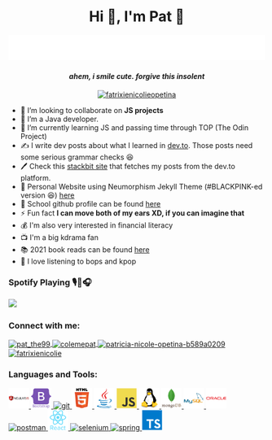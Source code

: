 
<h1 align="center">Hi 👋, I'm Pat 👧</h1>
<div align="center">
    <img src="header.svg" alt="full-name">
</div>
<h4 align="center"><em>ahem, i smile cute. forgive this insolent</em></h4>

<p align="center"> 
  <a href="https://github.com/ryo-ma/github-profile-trophy">
    <img src="https://github-profile-trophy.vercel.app/?username=fatrixienicolieopetina&theme=onedark" alt="fatrixienicolieopetina"/>
  </a>
</p>

- 👯 I’m looking to collaborate on **JS projects**
- 👀 I’m a Java developer.
- 🌱 I’m currently learning JS and passing time through TOP (The Odin Project)
- ✍️ I write dev posts about what I learned in <a href="https://dev.to/pat_the99">dev.to</a>. Those posts need some serious grammar checks 😆
- 🖊️ Check this [stackbit site](https://energetic-mint-a3822.netlify.app/) that fetches my posts from the dev.to platform.
- 👧 Personal Website using Neumorphism Jekyll Theme (#BLACKPINK-ed version 😆) [here](https://fatrixienicolieopetina.github.io/pat_the99/)
- 🏫 School github profile can be found <a href="https://github.com/patricianicoleopetina">here</a>
- ⚡ Fun fact **I can move both of my ears XD, if you can imagine that**
- 💰 I'm also very interested in financial literacy
- 📺 I'm a big kdrama fan
- 📚 2021 book reads can be found <a href="https://fatrixienicolieopetina.github.io/book-library/">here</a> 
- 💓 I love listening to bops and kpop

<p align="left">
  <h3>Spotify Playing 🎙️💃🎧</h3>
  <a href="https://spotify-github-profile.vercel.app/api/view.svg?uid=patricianicole5899&redirect=true">
    <img src = "https://spotify-github-profile.vercel.app/api/view.svg?uid=patricianicole5899&cover_image=false&theme=default"/>
  </a>
 </p>

<h3 align="left">Connect with me:</h3>
<p align="left">
  <a href="https://dev.to/pat_the99" target="blank">
    <img align="center" src="https://cdn.jsdelivr.net/npm/simple-icons@3.0.1/icons/dev-dot-to.svg" alt="pat_the99" height="30" width="40" />
  </a>
  <a href="https://twitter.com/colemepat" target="blank"><img align="center" src="https://raw.githubusercontent.com/rahuldkjain/github-profile-readme-generator/6253936f99716cd30c07055d5d10e9332af37171/src/images/icons/Social/twitter.svg" alt="colemepat" height="30" width="40" />
  </a>
  <a href="https://linkedin.com/in/patricia-nicole-opetina-b589a0209" target="blank">
    <img align="center" src="https://raw.githubusercontent.com/rahuldkjain/github-profile-readme-generator/6253936f99716cd30c07055d5d10e9332af37171/src/images/icons/Social/linked-in-alt.svg" alt="patricia-nicole-opetina-b589a0209" height="30" width="40" />
  </a>
  <a href="https://stackoverflow.com/users/15243804/fatrixienicolie" target="blank">
    <img align="center" src="https://raw.githubusercontent.com/rahuldkjain/github-profile-readme-generator//6253936f99716cd30c07055d5d10e9332af37171/src/images/icons/Social/stack-overflow.svg" alt="fatrixienicolie" height="30" width="40" />
  </a>
</p>

<h3 align="left">Languages and Tools:</h3>
  <p align="left"> 
  <a href="https://angular.io" target="_blank"> 
    <img src="https://raw.githubusercontent.com/devicons/devicon/master/icons/angularjs/angularjs-original-wordmark.svg" alt="angularjs" width="40" height="40"/> 
  </a> 
  <a href="https://getbootstrap.com" target="_blank"> 
    <img src="https://raw.githubusercontent.com/devicons/devicon/master/icons/bootstrap/bootstrap-plain-wordmark.svg" alt="bootstrap" width="40" height="40"/> 
  </a> 
  <a href="https://git-scm.com/" target="_blank"> 
    <img src="https://www.vectorlogo.zone/logos/git-scm/git-scm-icon.svg" alt="git" width="40" height="40"/> 
  </a> 
  <a href="https://www.w3.org/html/" target="_blank"> 
    <img src="https://raw.githubusercontent.com/devicons/devicon/master/icons/html5/html5-original-wordmark.svg" alt="html5" width="40" height="40"/> 
  </a> 
  <a href="https://www.java.com" target="_blank"> 
    <img src="https://raw.githubusercontent.com/devicons/devicon/master/icons/java/java-original.svg" alt="java" width="40" height="40"/> 
  </a> 
  <a href="https://developer.mozilla.org/en-US/docs/Web/JavaScript" target="_blank"> 
    <img src="https://raw.githubusercontent.com/devicons/devicon/master/icons/javascript/javascript-original.svg" alt="javascript" width="40" height="40"/> 
  </a> 
  <a href="https://www.linux.org/" target="_blank"> 
    <img src="https://raw.githubusercontent.com/devicons/devicon/master/icons/linux/linux-original.svg" alt="linux" width="40" height="40"/> 
  </a> 
  <a href="https://www.mongodb.com/" target="_blank"> 
    <img src="https://raw.githubusercontent.com/devicons/devicon/master/icons/mongodb/mongodb-original-wordmark.svg" alt="mongodb" width="40" height="40"/> 
  </a> 
  <a href="https://www.mysql.com/" target="_blank"> 
    <img src="https://raw.githubusercontent.com/devicons/devicon/master/icons/mysql/mysql-original-wordmark.svg" alt="mysql" width="40" height="40"/> 
  </a> 
  <a href="https://www.oracle.com/" target="_blank"> 
    <img src="https://raw.githubusercontent.com/devicons/devicon/master/icons/oracle/oracle-original.svg" alt="oracle" width="40" height="40"/> 
  </a> 
  <a href="https://postman.com" target="_blank"> 
    <img src="https://www.vectorlogo.zone/logos/getpostman/getpostman-icon.svg" alt="postman" width="40" height="40"/> 
  </a> 
  <a href="https://reactjs.org/" target="_blank"> 
    <img src="https://raw.githubusercontent.com/devicons/devicon/master/icons/react/react-original-wordmark.svg" alt="react" width="40" height="40"/> 
  </a> 
  <a href="https://www.selenium.dev" target="_blank"> 
    <img src="https://raw.githubusercontent.com/detain/svg-logos/780f25886640cef088af994181646db2f6b1a3f8/svg/selenium-logo.svg" alt="selenium" width="40" height="40"/> 
  </a> 
  <a href="https://spring.io/" target="_blank"> 
    <img src="https://www.vectorlogo.zone/logos/springio/springio-icon.svg" alt="spring" width="40" height="40"/> 
  </a> 
  <a href="https://www.typescriptlang.org/" target="_blank"> 
    <img src="https://raw.githubusercontent.com/devicons/devicon/master/icons/typescript/typescript-original.svg" alt="typescript" width="40" height="40"/> 
  </a> 
</p>


